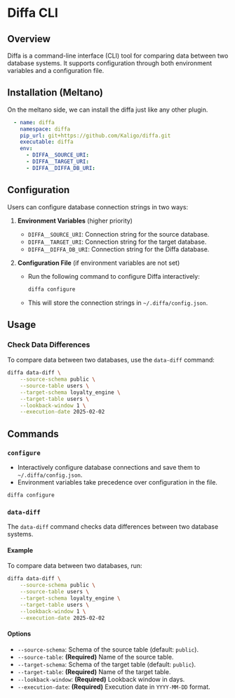 # Diffa CLI

## Overview
Diffa is a command-line interface (CLI) tool for comparing data between two database systems. It supports configuration through both environment variables and a configuration file.

## Installation (Meltano)

On the meltano side, we can install the diffa just like any other plugin.

```yaml
  - name: diffa
    namespace: diffa
    pip_url: git+https://github.com/Kaligo/diffa.git
    executable: diffa
    env:
      - DIFFA__SOURCE_URI:
      - DIFFA__TARGET_URI:
      - DIFFA__DIFFA_DB_URI:
```

## Configuration

Users can configure database connection strings in two ways:

1. **Environment Variables** (higher priority)
   - `DIFFA__SOURCE_URI`: Connection string for the source database.
   - `DIFFA__TARGET_URI`: Connection string for the target database.
   - `DIFFA__DIFFA_DB_URI`: Connection string for the Diffa database.

2. **Configuration File** (if environment variables are not set)
   - Run the following command to configure Diffa interactively:

     ```sh
     diffa configure
     ```

   - This will store the connection strings in `~/.diffa/config.json`.

## Usage

### Check Data Differences

To compare data between two databases, use the `data-diff` command:

```sh
diffa data-diff \
    --source-schema public \
    --source-table users \
    --target-schema loyalty_engine \
    --target-table users \
    --lookback-window 1 \
    --execution-date 2025-02-02
```

## Commands

### `configure`

- Interactively configure database connections and save them to `~/.diffa/config.json`.
- Environment variables take precedence over configuration in the file. 

```sh
diffa configure
```

### `data-diff`

The `data-diff` command checks data differences between two database systems.

#### Example

To compare data between two databases, run:

```sh
diffa data-diff \
    --source-schema public \
    --source-table users \
    --target-schema loyalty_engine \
    --target-table users \
    --lookback-window 1 \
    --execution-date 2025-02-02
```

#### Options

- `--source-schema`: Schema of the source table (default: `public`).
- `--source-table`: **(Required)** Name of the source table.
- `--target-schema`: Schema of the target table (default: `public`).
- `--target-table`: **(Required)** Name of the target table.
- `--lookback-window`: **(Required)** Lookback window in days.
- `--execution-date`: **(Required)** Execution date in `YYYY-MM-DD` format.

